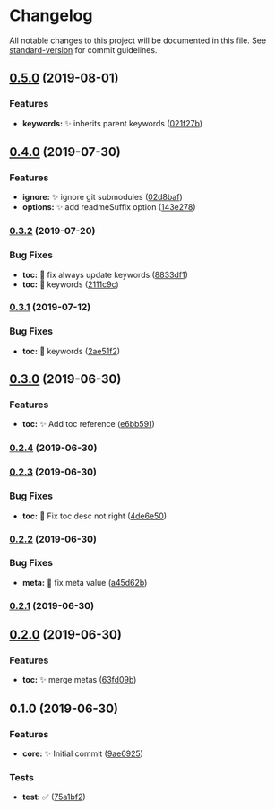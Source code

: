 # Changelog

All notable changes to this project will be documented in this file. See [standard-version](https://github.com/conventional-changelog/standard-version) for commit guidelines.

## [0.5.0](https://github.com/vivaxy/github-pages-scripts/compare/v0.4.0...v0.5.0) (2019-08-01)


### Features

* **keywords:** :sparkles: inherits parent keywords ([021f27b](https://github.com/vivaxy/github-pages-scripts/commit/021f27b))



## [0.4.0](https://github.com/vivaxy/github-pages-scripts/compare/v0.3.2...v0.4.0) (2019-07-30)


### Features

* **ignore:** :sparkles: ignore git submodules ([02d8baf](https://github.com/vivaxy/github-pages-scripts/commit/02d8baf))
* **options:** :sparkles: add readmeSuffix option ([143e278](https://github.com/vivaxy/github-pages-scripts/commit/143e278))



### [0.3.2](https://github.com/vivaxy/github-pages-scripts/compare/v0.3.0...v0.3.2) (2019-07-20)


### Bug Fixes

* **toc:** :bug: fix always update keywords ([8833df1](https://github.com/vivaxy/github-pages-scripts/commit/8833df1))
* **toc:** :bug: keywords ([2111c9c](https://github.com/vivaxy/github-pages-scripts/commit/2111c9c))



### [0.3.1](https://github.com/vivaxy/github-pages-scripts/compare/v0.3.0...v0.3.1) (2019-07-12)


### Bug Fixes

* **toc:** :bug: keywords ([2ae51f2](https://github.com/vivaxy/github-pages-scripts/commit/2ae51f2))



## [0.3.0](https://github.com/vivaxy/github-pages-scripts/compare/v0.2.4...v0.3.0) (2019-06-30)


### Features

* **toc:** :sparkles: Add toc reference ([e6bb591](https://github.com/vivaxy/github-pages-scripts/commit/e6bb591))



### [0.2.4](https://github.com/vivaxy/github-pages-scripts/compare/v0.2.3...v0.2.4) (2019-06-30)



### [0.2.3](https://github.com/vivaxy/github-pages-scripts/compare/v0.2.2...v0.2.3) (2019-06-30)


### Bug Fixes

* **toc:** :bug: Fix toc desc not right ([4de6e50](https://github.com/vivaxy/github-pages-scripts/commit/4de6e50))



### [0.2.2](https://github.com/vivaxy/github-pages-scripts/compare/v0.2.1...v0.2.2) (2019-06-30)


### Bug Fixes

* **meta:** :bug: fix meta value ([a45d62b](https://github.com/vivaxy/github-pages-scripts/commit/a45d62b))



### [0.2.1](https://github.com/vivaxy/github-pages-scripts/compare/v0.2.0...v0.2.1) (2019-06-30)



## [0.2.0](https://github.com/vivaxy/github-pages-scripts/compare/v0.1.0...v0.2.0) (2019-06-30)


### Features

* **toc:** :sparkles: merge metas ([63fd09b](https://github.com/vivaxy/github-pages-scripts/commit/63fd09b))



## 0.1.0 (2019-06-30)


### Features

* **core:** :sparkles: Initial commit ([9ae6925](https://github.com/vivaxy/github-pages-scripts/commit/9ae6925))


### Tests

* **test:** :white_check_mark: ([75a1bf2](https://github.com/vivaxy/github-pages-scripts/commit/75a1bf2))
